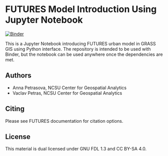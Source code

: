 # FUTURES Model Introduction Using Jupyter Notebook

[![Binder](https://mybinder.org/badge_logo.svg)](https://mybinder.org/v2/gh/wenzeslaus/futures-model-intro-notebook/master?filepath=futures_nc_spm.ipynb)

This is a Jupyter Notebook introducing FUTURES urban model in GRASS GIS
using Python interface. The repository is intended to be used with
Binder, but the notebook can be used anywhere once the dependencies
are met.

## Authors

* Anna Petrasova, NCSU Center for Geospatial Analytics
* Vaclav Petras, NCSU Center for Geospatial Analytics

## Citing

Please see FUTURES documentation for citation options.

## License

This material is dual licensed under GNU FDL 1.3 and CC BY-SA 4.0.
